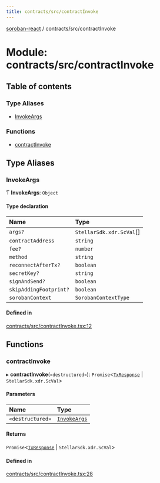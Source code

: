```yaml
---
title: contracts/src/contractInvoke
---
```

[soroban-react](../README.md) / contracts/src/contractInvoke

# Module: contracts/src/contractInvoke

## Table of contents

### Type Aliases

- [InvokeArgs](contracts_src_contractInvoke.md#invokeargs)

### Functions

- [contractInvoke](contracts_src_contractInvoke.md#contractinvoke)

## Type Aliases

### InvokeArgs

Ƭ **InvokeArgs**: `Object`

#### Type declaration

| Name | Type |
| :------ | :------ |
| `args?` | `StellarSdk.xdr.ScVal`[] |
| `contractAddress` | `string` |
| `fee?` | `number` |
| `method` | `string` |
| `reconnectAfterTx?` | `boolean` |
| `secretKey?` | `string` |
| `signAndSend?` | `boolean` |
| `skipAddingFootprint?` | `boolean` |
| `sorobanContext` | `SorobanContextType` |

#### Defined in

[contracts/src/contractInvoke.tsx:12](https://github.com/paltalabs/soroban-react/blob/50e8963/packages/contracts/src/contractInvoke.tsx#L12)

## Functions

### contractInvoke

▸ **contractInvoke**(`«destructured»`): `Promise`\<[`TxResponse`](contracts_src_types.md#txresponse) \| `StellarSdk.xdr.ScVal`\>

#### Parameters

| Name | Type |
| :------ | :------ |
| `«destructured»` | [`InvokeArgs`](contracts_src_contractInvoke.md#invokeargs) |

#### Returns

`Promise`\<[`TxResponse`](contracts_src_types.md#txresponse) \| `StellarSdk.xdr.ScVal`\>

#### Defined in

[contracts/src/contractInvoke.tsx:28](https://github.com/paltalabs/soroban-react/blob/50e8963/packages/contracts/src/contractInvoke.tsx#L28)
